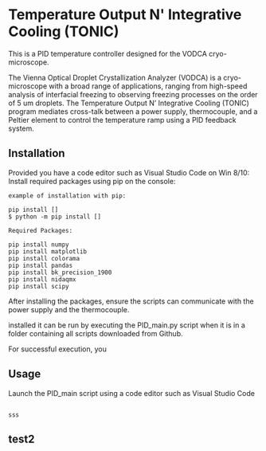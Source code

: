 # Temperature Output N' Integrative Cooling (TONIC)
This is a PID temperature controller designed for the VODCA cryo-microscope.

The Vienna Optical Droplet Crystallization Analyzer (VODCA) is a cryo-microscope with a broad range of applications, ranging from high-speed analysis of interfacial freezing to observing freezing processes on the order of 5 um droplets. The Temperature Output N’ Integrative Cooling (TONIC) program mediates cross-talk between a power supply, thermocouple, and a Peltier element to control the temperature ramp using a PID feedback system.

## Installation
Provided you have a code editor such as Visual Studio Code on Win 8/10:
Install required packages using pip on the console:

```
example of installation with pip:

pip install [] 
$ python -m pip install []

Required Packages:

pip install numpy
pip install matplotlib
pip install colorama
pip install pandas
pip install bk_precision_1900
pip install nidaqmx
pip install scipy
```
After installing the packages, ensure the scripts can communicate with the power supply and the thermocouple. 


installed it can be run by executing the PID_main.py script when it is in a folder containing all scripts downloaded from Github.

For successful execution, you 


## Usage
Launch the PID_main script using a code editor such as Visual Studio Code
```

sss

```


## test2
